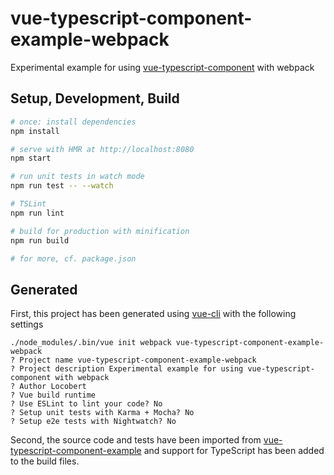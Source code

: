 # vue-typescript-component-example-webpack

Experimental example for using [vue-typescript-component](https://github.com/locoslab/vue-typescript-component) with webpack

## Setup, Development, Build
``` bash
# once: install dependencies
npm install

# serve with HMR at http://localhost:8080
npm start

# run unit tests in watch mode
npm run test -- --watch

# TSLint
npm run lint

# build for production with minification
npm run build

# for more, cf. package.json
```

## Generated
First, this project has been generated using [vue-cli](https://github.com/vuejs/vue-cli) with the following settings
```
./node_modules/.bin/vue init webpack vue-typescript-component-example-webpack
? Project name vue-typescript-component-example-webpack
? Project description Experimental example for using vue-typescript-component with webpack
? Author Locobert
? Vue build runtime
? Use ESLint to lint your code? No
? Setup unit tests with Karma + Mocha? No
? Setup e2e tests with Nightwatch? No
```

Second, the source code and tests have been imported from [vue-typescript-component-example](https://github.com/locoslab/vue-typescript-component-example) and support for TypeScript has been added to the build files.


